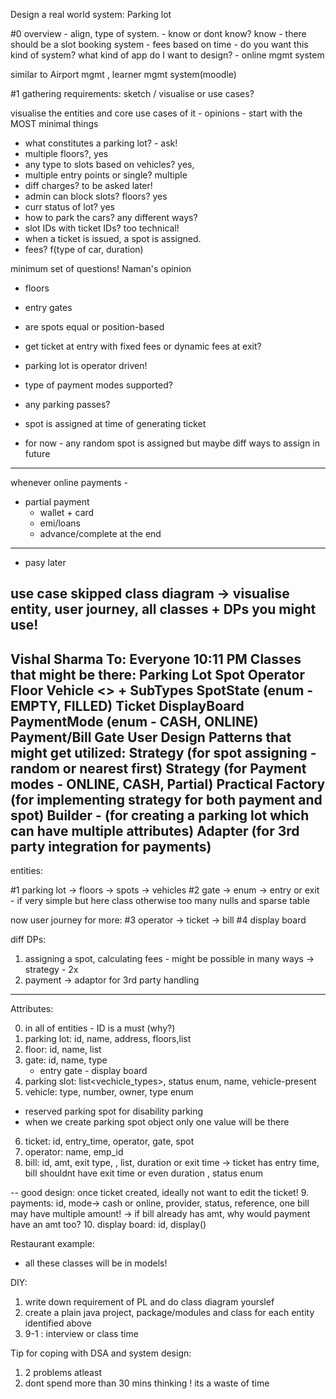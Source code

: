 Design a real world system: Parking lot

#0 overview - align, type of system.
      - know or dont know? know
      - there should be a slot booking system
      - fees based on time
      - do you want this kind of system? what kind of 
         app do I want to design? - online mgmt system    

similar to Airport mgmt , learner mgmt system(moodle)

#1 gathering requirements: sketch / visualise or use cases? 

visualise the entities and core use cases of it - opinions - start with the MOST minimal things
- what constitutes a parking lot? - ask! 
- multiple floors?, yes
- any type to slots based on vehicles? yes, 
- multiple entry points or single? multiple
- diff charges? to be asked later!
- admin can block slots? floors? yes
- curr status of lot? yes
- how to park the cars? any different ways?
- slot IDs with ticket IDs? too technical! 
- when a ticket is issued, a spot is assigned.
- fees? f(type of car, duration)

minimum set of questions! Naman's opinion
- floors
- entry gates
- are spots equal or position-based
- get ticket at entry with fixed fees or dynamic fees at exit?
- parking lot is operator driven!
- type of payment modes supported?
- any parking passes?

- spot is assigned at time of generating ticket
- for now - any random spot is assigned but maybe diff ways to assign in future
------------------------------------------------------------------------------------------------------------
whenever online payments -
- partial payment 
    - wallet + card
    - emi/loans
    - advance/complete at the end
----------------------------------------------------

- pasy later

use case skipped
class diagram -> visualise entity, user journey, all classes + DPs you might use!
-------------------------------------------------------------
Vishal Sharma
To: Everyone
10:11 PM
Classes that might be there:
Parking Lot
Spot
Operator
Floor
Vehicle <<interface>> + SubTypes
SpotState (enum - EMPTY, FILLED)
Ticket
DisplayBoard
PaymentMode (enum - CASH, ONLINE)
Payment/Bill
Gate
User
Design Patterns that might get utilized:
Strategy (for spot assigning - random or nearest first)
Strategy (for Payment modes - ONLINE, CASH, Partial)
Practical Factory (for implementing strategy for both payment and spot)
Builder - (for creating a parking lot which can have multiple attributes)
Adapter (for 3rd party integration for payments)
--------------------------------------------------------------

entities:

#1 parking lot -> floors -> spots -> vehicles
#2 gate -> enum -> entry or exit - if very simple 
      but here class otherwise too many nulls and 
      sparse table

now user journey for more:
#3 operator -> ticket -> bill
#4 display board

diff DPs:
1. assigning a spot, calculating fees - might be possible in many ways -> strategy - 2x
2. payment -> adaptor for 3rd party handling
----------------------------------------------------
Attributes:

0. in all of entities - ID is a must (why?)
1. parking lot: id, name, address, floors,list<gates>
2. floor: id, name, list<parking slots>
3. gate: id, name, type
     - entry gate - display board
4. parking slot: list<vechicle_types>, status enum, 
     name, vehicle-present
5. vehicle: type, number, owner<not required>, type 
     enum

- reserved parking spot for disability parking
- when we create parking spot object only one 
   value will be there

6. ticket: id, entry_time, operator, gate, spot
7. operator: name, emp_id
8. bill: id, amt, exit type, <ticket>, list<payments>, duration or exit time -> ticket has entry time, bill shouldnt have exit time or even duration , status enum

-- good design: once ticket created, ideally not want to edit the ticket!
9. payments: id, mode-> cash or online, provider, status, reference, one bill may have multiple amount! -> if bill already has amt, why would payment have an amt too?
10. display board: id, display()

Restaurant example:
- all these classes will be in models!

DIY:
1. write down requirement of PL and do class diagram yourslef
2. create a plain java project, package/modules and class for each entity identified above
3. 9-1 : interview or class time

Tip for coping with DSA and system design:

1. 2 problems atleast
2. dont spend more than 30 mins thinking ! its a waste of time